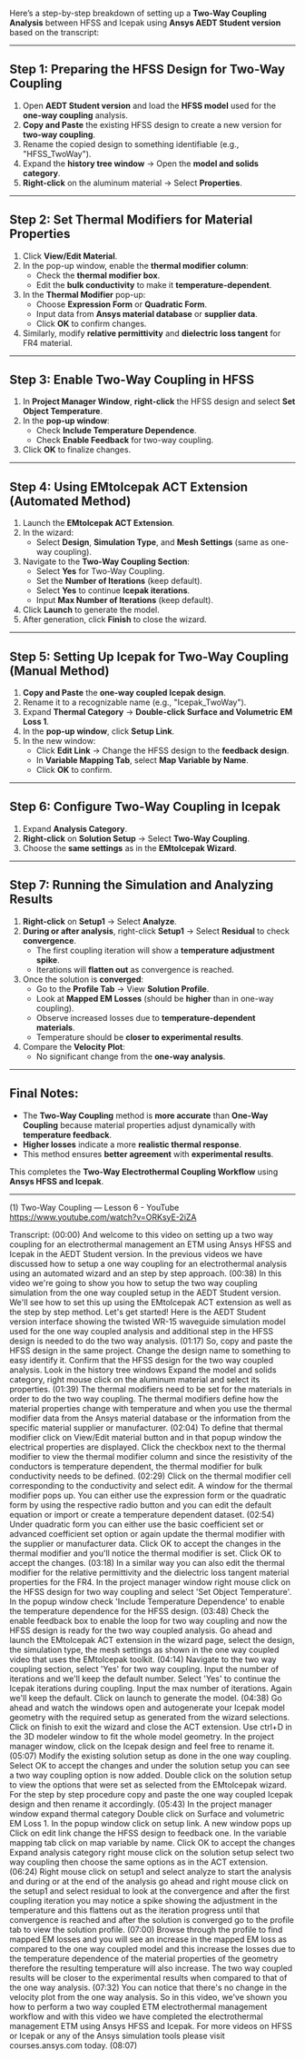Here’s a step-by-step breakdown of setting up a **Two-Way Coupling Analysis** between HFSS and Icepak using **Ansys AEDT Student version** based on the transcript:  

---

## **Step 1: Preparing the HFSS Design for Two-Way Coupling**
1. Open **AEDT Student version** and load the **HFSS model** used for the **one-way coupling** analysis.
2. **Copy and Paste** the existing HFSS design to create a new version for **two-way coupling**.
3. Rename the copied design to something identifiable (e.g., "HFSS_TwoWay").
4. Expand the **history tree window** → Open the **model and solids category**.
5. **Right-click** on the aluminum material → Select **Properties**.

---

## **Step 2: Set Thermal Modifiers for Material Properties**
1. Click **View/Edit Material**.
2. In the pop-up window, enable the **thermal modifier column**:
   - Check the **thermal modifier box**.
   - Edit the **bulk conductivity** to make it **temperature-dependent**.
3. In the **Thermal Modifier** pop-up:
   - Choose **Expression Form** or **Quadratic Form**.
   - Input data from **Ansys material database** or **supplier data**.
   - Click **OK** to confirm changes.
4. Similarly, modify **relative permittivity** and **dielectric loss tangent** for FR4 material.

---

## **Step 3: Enable Two-Way Coupling in HFSS**
1. In **Project Manager Window**, **right-click** the HFSS design and select **Set Object Temperature**.
2. In the **pop-up window**:
   - Check **Include Temperature Dependence**.
   - Check **Enable Feedback** for two-way coupling.
3. Click **OK** to finalize changes.

---

## **Step 4: Using EMtoIcepak ACT Extension (Automated Method)**
1. Launch the **EMtoIcepak ACT Extension**.
2. In the wizard:
   - Select **Design**, **Simulation Type**, and **Mesh Settings** (same as one-way coupling).
3. Navigate to the **Two-Way Coupling Section**:
   - Select **Yes** for Two-Way Coupling.
   - Set the **Number of Iterations** (keep default).
   - Select **Yes** to continue **Icepak iterations**.
   - Input **Max Number of Iterations** (keep default).
4. Click **Launch** to generate the model.
5. After generation, click **Finish** to close the wizard.

---

## **Step 5: Setting Up Icepak for Two-Way Coupling (Manual Method)**
1. **Copy and Paste** the **one-way coupled Icepak design**.
2. Rename it to a recognizable name (e.g., "Icepak_TwoWay").
3. Expand **Thermal Category** → **Double-click Surface and Volumetric EM Loss 1**.
4. In the **pop-up window**, click **Setup Link**.
5. In the new window:
   - Click **Edit Link** → Change the HFSS design to the **feedback design**.
   - In **Variable Mapping Tab**, select **Map Variable by Name**.
   - Click **OK** to confirm.

---

## **Step 6: Configure Two-Way Coupling in Icepak**
1. Expand **Analysis Category**.
2. **Right-click** on **Solution Setup** → Select **Two-Way Coupling**.
3. Choose the **same settings** as in the **EMtoIcepak Wizard**.

---

## **Step 7: Running the Simulation and Analyzing Results**
1. **Right-click** on **Setup1** → Select **Analyze**.
2. **During or after analysis**, right-click **Setup1** → Select **Residual** to check **convergence**.
   - The first coupling iteration will show a **temperature adjustment spike**.
   - Iterations will **flatten out** as convergence is reached.
3. Once the solution is **converged**:
   - Go to the **Profile Tab** → View **Solution Profile**.
   - Look at **Mapped EM Losses** (should be **higher** than in one-way coupling).
   - Observe increased losses due to **temperature-dependent materials**.
   - Temperature should be **closer to experimental results**.
4. Compare the **Velocity Plot**:
   - No significant change from the **one-way analysis**.

---

## **Final Notes:**
- The **Two-Way Coupling** method is **more accurate** than **One-Way Coupling** because material properties adjust dynamically with **temperature feedback**.
- **Higher losses** indicate a more **realistic thermal response**.
- This method ensures **better agreement** with **experimental results**.

This completes the **Two-Way Electrothermal Coupling Workflow** using **Ansys HFSS and Icepak**.

---

(1) Two-Way Coupling — Lesson 6 - YouTube
https://www.youtube.com/watch?v=ORKsyE-2iZA

Transcript:
(00:00) And welcome to this video on setting up a two way coupling for an electrothermal management an ETM using Ansys HFSS and Icepak in the AEDT Student version. In the previous videos we have discussed how to setup a one way coupling for an electrothermal analysis using an automated wizard and an step by step approach.
(00:38) In this video we're going to show you how to setup the two way coupling simulation from the one way coupled setup in the AEDT Student version. We'll see how to set this up using the EMtoIcepak ACT extension as well as the step by step method. Let's get started! Here is the AEDT Student version interface showing the twisted WR-15 waveguide simulation model used for the one way coupled analysis and additional step in the HFSS design is needed to do the two way analysis.
(01:17) So, copy and paste the HFSS design in the same project. Change the design name to something to easy identify it. Confirm that the HFSS design for the two way coupled analysis. Look in the history tree windows Expand the model and solids category, right mouse click on the aluminum material and select its properties.
(01:39) The thermal modifiers need to be set for the materials in order to do the two way coupling. The thermal modifiers define how the material properties change with temperature and when you use the thermal modifier data from the Ansys material database or the information from the specific material supplier or manufacturer.
(02:04) To define that thermal modifier click on View/Edit material button and in that popup window the electrical properties are displayed. Click the checkbox next to the thermal modifier to view the thermal modifier column and since the resistivity of the conductors is temperature dependent, the thermal modifier for bulk conductivity needs to be defined.
(02:29) Click on the thermal modifier cell corresponding to the conductivity and select edit. A window for the thermal modifier pops up. You can either use the expression form or the quadratic form by using the respective radio button and you can edit the default equation or import or create a temperature dependent dataset.
(02:54) Under quadratic form you can either use the basic coefficient set or advanced coefficient set option or again update the thermal modifier with the supplier or manufacturer data. Click OK to accept the changes in the thermal modifier and you'll notice the thermal modifier is set. Click OK to accept the changes.
(03:18) In a similar way you can also edit the thermal modifier for the relative permittivity and the dielectric loss tangent material properties for the FR4. In the project manager window right mouse click on the HFSS design for two way coupling and select 'Set Object Temperature'. In the popup window check 'Include Temperature Dependence' to enable the temperature dependence for the HFSS design.
(03:48) Check the enable feedback box to enable the loop for two way coupling and now the HFSS design is ready for the two way coupled analysis. Go ahead and launch the EMtoIcepak ACT extension in the wizard page, select the design, the simulation type, the mesh settings as shown in the one way coupled video that uses the EMtoIcepak toolkit.
(04:14) Navigate to the two way coupling section, select 'Yes' for two way coupling. Input the number of iterations and we'll keep the default number. Select 'Yes' to continue the Icepak iterations during coupling. Input the max number of iterations. Again we'll keep the default. Click on launch to generate the model.
(04:38) Go ahead and watch the windows open and autogenerate your Icepak model geometry with the required setup as generated from the wizard selections. Click on finish to exit the wizard and close the ACT extension. Use ctrl+D in the 3D modeler window to fit the whole model geometry. In the project manager window, click on the Icepak design and feel free to rename it.
(05:07) Modify the existing solution setup as done in the one way coupling. Select OK to accept the changes and under the solution setup you can see a two way coupling option is now added. Double click on the solution setup to view the options that were set as selected from the EMtoIcepak wizard. For the step by step procedure copy and paste the one way coupled Icepak design and then rename it accordingly.
(05:43) In the project manager window expand thermal category Double click on Surface and volumetric EM Loss 1. In the popup window click on setup link. A new window pops up Click on edit link change the HFSS design to feedback one. In the variable mapping tab click on map variable by name. Click OK to accept the changes Expand analysis category right mouse click on the solution setup select two way coupling then choose the same options as in the ACT extension.
(06:24) Right mouse click on setup1 and select analyze to start the analysis and during or at the end of the analysis go ahead and right mouse click on the setup1 and select residual to look at the convergence and after the first coupling iteration you may notice a spike showing the adjustment in the temperature and this flattens out as the iteration progress until that convergence is reached and after the solution is converged go to the profile tab to view the solution profile.
(07:00) Browse through the profile to find mapped EM losses and you will see an increase in the mapped EM loss as compared to the one way coupled model and this increase the losses due to the temperature dependence of the material properties of the geometry therefore the resulting temperature will also increase. The two way coupled results will be closer to the experimental results when compared to that of the one way analysis.
(07:32) You can notice that there's no change in the velocity plot from the one way analysis. So in this video, we've shown you how to perform a two way coupled ETM electrothermal management workflow and with this video we have completed the electrothermal management ETM using Ansys HFSS and Icepak. For more videos on HFSS or Icepak or any of the Ansys simulation tools please visit courses.ansys.com today.
(08:07) 
